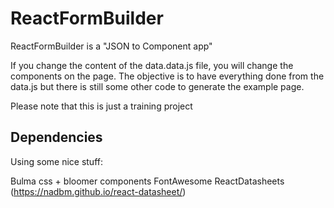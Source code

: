 # ReactFormBuilder

ReactFormBuilder is a "JSON to Component app"

If you change the content of the data.data.js file, you will change the components on the page. The objective is to have everything done from the data.js but there is still some other code to generate the example page.

Please note that this is just a training project


## Dependencies
Using some nice stuff:

Bulma css + bloomer components
FontAwesome
ReactDatasheets (https://nadbm.github.io/react-datasheet/)

